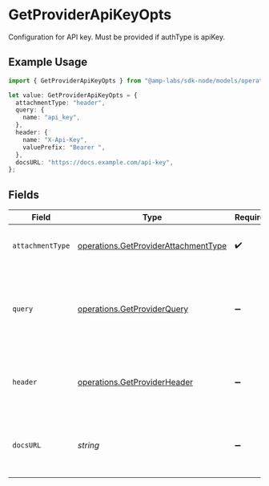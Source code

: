 # GetProviderApiKeyOpts

Configuration for API key. Must be provided if authType is apiKey.

## Example Usage

```typescript
import { GetProviderApiKeyOpts } from "@amp-labs/sdk-node/models/operations";

let value: GetProviderApiKeyOpts = {
  attachmentType: "header",
  query: {
    name: "api_key",
  },
  header: {
    name: "X-Api-Key",
    valuePrefix: "Bearer ",
  },
  docsURL: "https://docs.example.com/api-key",
};
```

## Fields

| Field                                                                                        | Type                                                                                         | Required                                                                                     | Description                                                                                  | Example                                                                                      |
| -------------------------------------------------------------------------------------------- | -------------------------------------------------------------------------------------------- | -------------------------------------------------------------------------------------------- | -------------------------------------------------------------------------------------------- | -------------------------------------------------------------------------------------------- |
| `attachmentType`                                                                             | [operations.GetProviderAttachmentType](../../models/operations/getproviderattachmenttype.md) | :heavy_check_mark:                                                                           | How the API key should be attached to requests.                                              |                                                                                              |
| `query`                                                                                      | [operations.GetProviderQuery](../../models/operations/getproviderquery.md)                   | :heavy_minus_sign:                                                                           | Configuration for API key in query parameter. Must be provided if type is in-query.          |                                                                                              |
| `header`                                                                                     | [operations.GetProviderHeader](../../models/operations/getproviderheader.md)                 | :heavy_minus_sign:                                                                           | Configuration for API key in header. Must be provided if type is in-header.                  |                                                                                              |
| `docsURL`                                                                                    | *string*                                                                                     | :heavy_minus_sign:                                                                           | URL with more information about how to get or use an API key.                                | https://docs.example.com/api-key                                                             |